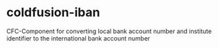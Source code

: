coldfusion-iban
===============

CFC-Component for converting local bank account number and institute identifier to the international bank account number
